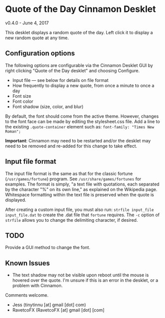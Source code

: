 # Quote of the Day Cinnamon Desklet #

v0.4.0 - June 4, 2017

This desklet displays a random quote of the day. Left click it to display a new random quote at any time.

## Configuration options ##

The following options are configurable via the Cinnamon Desklet GUI by right clicking "Quote of the Day desklet" 
and choosing Configure.

- Input file — see below for details on file format
- How frequently to display a new quote, from once a minute to once a day
- Font size
- Font color
- Font shadow (size, color, and blur)

By default, the font should come from the active theme. However, changes to the font face can be made 
by editing the stylesheet.css file. Add a line to the existing `.quote-container` element such as: 
`font-family: "Times New Roman";`

**Important**: Cinnamon may need to be restarted and/or the desklet may need to be removed and re-added 
for this change to take effect. 

## Input file format ##

The input file format is the same as that for the classic fortune (`/usr/games/fortune`) program. 
See `/usr/share/games/fortunes` for examples. The format is simply, "a text file with quotations, 
each separated by the character "%" on its own line," as explained on the Wikipedia page. Whitespace 
formatting within the text file is preserved when the quote is displayed.

After creating a custom input file, you must also run:
`strfile input_file input_file.dat`
to create the .dat file that `fortune` requires.  The `-c` option of `strfile` allows you to change
the delimiting character, if desired.

## TODO ##

Provide a GUI method to change the font.

## Known Issues ##

- The text shadow may not be visible upon reboot until the mouse is hovered over the quote. 
  I'm unsure if this is an error in the desklet, or a problem with Cinnamon.

Comments welcome.

- Jess (tinytinnu [at] gmail [dot] com)
- RavetcoFX (RavetcoFX [at] gmail [dot] [com]
